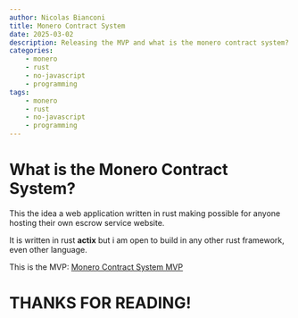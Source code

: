 ```yaml
---
author: Nicolas Bianconi
title: Monero Contract System
date: 2025-03-02
description: Releasing the MVP and what is the monero contract system?
categories:
    - monero
    - rust
    - no-javascript
    - programming
tags:
    - monero
    - rust
    - no-javascript
    - programming
---
```


# What is the Monero Contract System?

This the idea a web application written in rust making possible for anyone hosting their own escrow service website.

It is written in rust **actix** but i am open to build in any other rust framework, even other language.

This is the MVP: [Monero Contract System MVP](https://odysee.com/@nickbrazilian:b/monero-contracts-system:5)
# THANKS FOR READING! 

